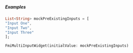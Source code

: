 ##### Examples

```dart
List<String> mockPreExistingInputs = [
"Input One",
"Input Two",
"Input Three"
];

FmiMultiInputWidget(initialValue: mockPreExistingInputs)
```

